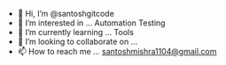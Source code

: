 - 👋 Hi, I’m @santoshgitcode
- 👀 I’m interested in ... Automation Testing
- 🌱 I’m currently learning ... Tools
- 💞️ I’m looking to collaborate on ...
- 📫 How to reach me ... santoshmishra1104@gmail.com 

<!---
santoshgitcode/santoshgitcode is a ✨ special ✨ repository because its `README.md` (this file) appears on your GitHub profile.
You can click the Preview link to take a look at your changes.
--->
